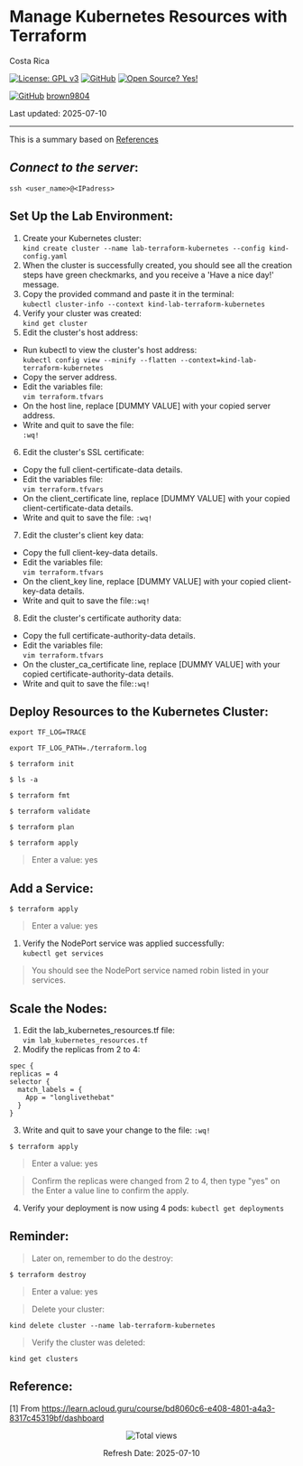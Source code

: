 # Manage Kubernetes Resources with Terraform

Costa Rica

[![License: GPL v3](https://img.shields.io/badge/License-GPLv3-blue.svg)](https://www.gnu.org/licenses/gpl-3.0)
[![GitHub](https://badgen.net/badge/icon/github?icon=github&label)](https://github.com) [![Open Source? Yes!](https://badgen.net/badge/Open%20Source%20%3F/Yes%21/blue?icon=github)](https://github.com/Naereen/badges/)

[![GitHub](https://img.shields.io/badge/--181717?logo=github&logoColor=ffffff)](https://github.com/)
[brown9804](https://github.com/brown9804)

Last updated: 2025-07-10

----------

This is a summary based on [References](#reference)

## _Connect to the server_:

`ssh <user_name>@<IPadress>`

## Set Up the Lab Environment:
1. Create your Kubernetes cluster: <br/>
`kind create cluster --name lab-terraform-kubernetes --config kind-config.yaml`
2. When the cluster is successfully created, you should see all the creation steps have green checkmarks, and you receive a 'Have a nice day!' message.
3. Copy the provided command and paste it in the terminal: <br/>
`kubectl cluster-info --context kind-lab-terraform-kubernetes`
4. Verify your cluster was created: <br/>
`kind get cluster`
5. Edit the cluster's host address: <br/>
- Run kubectl to view the cluster's host address: <br/>
`kubectl config view --minify --flatten --context=kind-lab-terraform-kubernetes`
- Copy the server address.
- Edit the variables file: <br/>
`vim terraform.tfvars`
- On the host line, replace [DUMMY VALUE] with your copied server address.
- Write and quit to save the file: <br/>
`:wq!`
6. Edit the cluster's SSL certificate:
- Copy the full client-certificate-data details.
- Edit the variables file: <br/>
`vim terraform.tfvars`
- On the client_certificate line, replace [DUMMY VALUE] with your copied client-certificate-data details.
- Write and quit to save the file: `:wq!`
7. Edit the cluster's client key data:
- Copy the full client-key-data details.
- Edit the variables file: <br/>
`vim terraform.tfvars`
- On the client_key line, replace [DUMMY VALUE] with your copied client-key-data details.
- Write and quit to save the file:`:wq!`
8. Edit the cluster's certificate authority data: <br/>
- Copy the full certificate-authority-data details.
- Edit the variables file: <br/>
`vim terraform.tfvars`
- On the cluster_ca_certificate line, replace [DUMMY VALUE] with your copied certificate-authority-data details.
- Write and quit to save the file:`:wq!`


## Deploy Resources to the Kubernetes Cluster:

`export TF_LOG=TRACE`

`export TF_LOG_PATH=./terraform.log`

`$ terraform init`

`$ ls -a`

`$ terraform fmt`

`$ terraform validate`

`$ terraform plan`

`$ terraform apply`

> Enter a value: yes


## Add a Service:

`$ terraform apply`

> Enter a value: yes

1. Verify the NodePort service was applied successfully: <br/>
`kubectl get services`
> You should see the NodePort service named robin listed in your services.

## Scale the Nodes:
1. Edit the lab_kubernetes_resources.tf file: <br/>
`vim lab_kubernetes_resources.tf`
2. Modify the replicas from 2 to 4:
```
spec {
replicas = 4
selector {
  match_labels = {
    App = "longlivethebat"
  }
}
```
3. Write and quit to save your change to the file: `:wq!` 

`$ terraform apply`

> Enter a value: yes

> Confirm the replicas were changed from 2 to 4, then type "yes" on the Enter a value line to confirm the apply.
4. Verify your deployment is now using 4 pods:
`kubectl get deployments`

## Reminder:

> Later on, remember to do the destroy: <br/>

`$ terraform destroy`

> Enter a value: yes

> Delete your cluster: <br/>

`kind delete cluster --name lab-terraform-kubernetes`

> Verify the cluster was deleted: <br/>

`kind get clusters`

## Reference:

[1] From https://learn.acloud.guru/course/bd8060c6-e408-4801-a4a3-8317c45319bf/dashboard <br/>

<!-- START BADGE -->
<div align="center">
  <img src="https://img.shields.io/badge/Total%20views-195-limegreen" alt="Total views">
  <p>Refresh Date: 2025-07-10</p>
</div>
<!-- END BADGE -->
